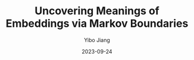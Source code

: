---
layout: post
title:  "Uncovering Meanings of Embeddings via Markov Boundaries"
date:   2023-09-24
categories: research
author: "Yibo Jiang"
authors: "<strong>Yibo Jiang</strong>, Bryon Aragam, Victor Veitch"
venue: "Advances in Neural Information Processing Systems (NeurIPS)"
arxiv: https://arxiv.org/abs/2310.17611
---